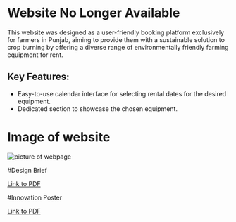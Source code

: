 # Website No Longer Available

This website was designed as a user-friendly booking platform exclusively for farmers in Punjab, aiming to provide them with a sustainable solution to crop burning by offering a diverse range of environmentally friendly farming equipment for rent.

## Key Features:

- Easy-to-use calendar interface for selecting rental dates for the desired equipment.
- Dedicated section to showcase the chosen equipment.

# Image of website

![picture of webpage](https://github.com/D-NENTWIG/HTCTW/blob/main/webpage.png?raw=true)


#Design Brief

[Link to PDF](./Files/Design%20Brief_Team11_Delhi2.pdf)

#Innovation Poster

[Link to PDF](./Files/Delhi%202_Team%2011_Innovation%20Poster.pdf)
